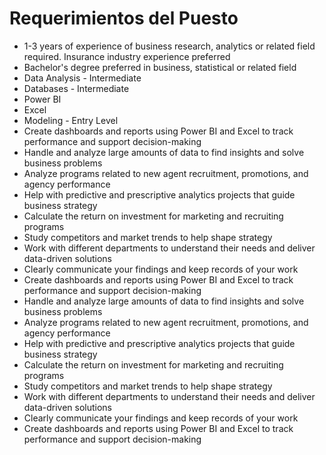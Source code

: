 # Requerimientos del Puesto

- 1-3 years of experience of business research, analytics or related field required. Insurance industry experience preferred
- Bachelor's degree preferred in business, statistical or related field
- Data Analysis - Intermediate
- Databases - Intermediate
- Power BI
- Excel
- Modeling - Entry Level
- Create dashboards and reports using Power BI and Excel to track performance and support decision-making
- Handle and analyze large amounts of data to find insights and solve business problems
- Analyze programs related to new agent recruitment, promotions, and agency performance
- Help with predictive and prescriptive analytics projects that guide business strategy
- Calculate the return on investment for marketing and recruiting programs
- Study competitors and market trends to help shape strategy
- Work with different departments to understand their needs and deliver data-driven solutions
- Clearly communicate your findings and keep records of your work
- Create dashboards and reports using Power BI and Excel to track performance and support decision-making
- Handle and analyze large amounts of data to find insights and solve business problems
- Analyze programs related to new agent recruitment, promotions, and agency performance
- Help with predictive and prescriptive analytics projects that guide business strategy
- Calculate the return on investment for marketing and recruiting programs
- Study competitors and market trends to help shape strategy
- Work with different departments to understand their needs and deliver data-driven solutions
- Clearly communicate your findings and keep records of your work
- Create dashboards and reports using Power BI and Excel to track performance and support decision-making

